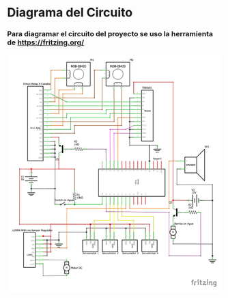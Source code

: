 # Diagrama del Circuito
### Para diagramar el circuito del proyecto se uso la herramienta de https://fritzing.org/ 

![alt text](https://github.com/WilberRojas/IoT_Dosificador/blob/main/Circuito.png)

